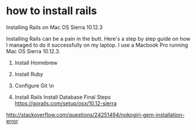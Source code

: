 # how to install rails
Installing Rails on Mac OS Sierra 10.12.3

Installing Rails can be a pain in the butt. Here's a step by step guide on how I managed to do it successfully on my laptop. I use a Macbook Pro running Mac OS Sierra 10.12.3.

1. Install Homebrew

2. Install Ruby

3. Configure Git \n
4. Install Rails
Install Database
Final Steps
https://gorails.com/setup/osx/10.12-sierra

http://stackoverflow.com/questions/24251494/nokogiri-gem-installation-error


